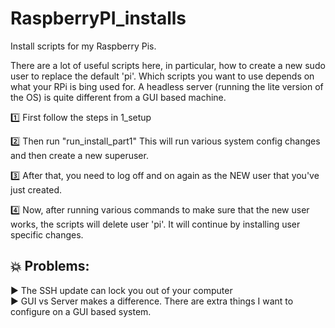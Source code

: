 # RaspberryPI_installs
Install scripts for my Raspberry Pis.

There are a lot of useful scripts here, in particular, how to create a new sudo user to replace the default 'pi'.  Which scripts you want to use depends on what your RPi is bing used for. A headless server (running the lite version of the OS) is quite different from a GUI based machine.

1️⃣ First follow the steps in 1_setup

2️⃣ Then run "run_install_part1"  This will run various system config changes and then create a new superuser.

3️⃣ After that, you need to log  off and on again as the NEW user that you've just created. 

4️⃣ Now, after running various commands to make sure that the new user works, the scripts will delete user 'pi'. It will continue by installing user specific changes.

## 💥 Problems: 

▶️ The SSH update can lock you out of your computer    
▶️ GUI vs Server makes a difference. There are extra things I want to configure on a GUI based system. 

